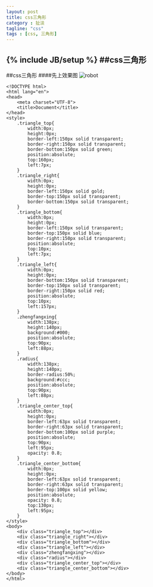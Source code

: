 ```yaml
---
layout: post
title: css三角形
category : 扯淡
tagline: "css"
tags : [css, 三角形]
---
```

{% include JB/setup %}
##css三角形
---
##css三角形
####先上效果图
![robot](http://www.00lr.com/sihanarea/demo/img/catalog/sanjiaoxing.png)

<pre><code>&lt;!DOCTYPE html&gt;
&lt;html lang="en"&gt;
&lt;head&gt;
    &lt;meta charset="UTF-8"&gt;
    &lt;title&gt;Document&lt;/title&gt;
&lt;/head&gt;
&lt;style&gt;
    .triangle_top{
        width:0px;
        height:0px;
        border-left:150px solid transparent;
        border-right:150px solid transparent;
        border-bottom:150px solid green;
        position:absolute;
        top:160px;
        left:7px;
    }
    .triangle_right{
        width:0px;
        height:0px;
        border-left:150px solid gold;
        border-top:150px solid transparent;
        border-bottom:150px solid transparent;
    }
    .triangle_bottom{
        width:0px;
        height:0px;
        border-left:150px solid transparent;
        border-top:150px solid blue;
        border-right:150px solid transparent;
        position:absolute;
        top:10px;
        left:7px;
    }
    .triangle_left{
        width:0px;
        height:0px;
        border-bottom:150px solid transparent;
        border-top:150px solid transparent;
        border-right:150px solid red;
        position:absolute;
        top:10px;
        left:157px;
    }
    .zhengfangxing{
        width:138px;
        height:140px;
        background:#000;
        position:absolute;
        top:90px;
        left:88px;
    }
    .radius{
        width:138px;
        height:140px;
        border-radius:50%;
        background:#ccc;
        position:absolute;
        top:90px;
        left:88px;
    }
    .triangle_center_top{
        width:0px;
        height:0px;
        border-left:63px solid transparent;
        border-right:63px solid transparent;
        border-bottom:100px solid purple;
        position:absolute;
        top:90px;
        left:95px;
        opacity: 0.8;
    }
    .triangle_center_bottom{
        width:0px;
        height:0px;
        border-left:63px solid transparent;
        border-right:63px solid transparent;
        border-top:100px solid yellow;
        position:absolute;
        opacity: 0.8;
        top:130px;
        left:95px;
    }
&lt;/style&gt;
&lt;body&gt;
    &lt;div class="triangle_top"&gt;&lt;/div&gt;
    &lt;div class="triangle_right"&gt;&lt;/div&gt;
    &lt;div class="triangle_bottom"&gt;&lt;/div&gt;
    &lt;div class="triangle_left"&gt;&lt;/div&gt;
    &lt;div class="zhengfangxing"&gt;&lt;/div&gt;
    &lt;div class="radius"&gt;&lt;/div&gt;
    &lt;div class="triangle_center_top"&gt;&lt;/div&gt;
    &lt;div class="triangle_center_bottom"&gt;&lt;/div&gt;
&lt;/body&gt;
&lt;/html&gt;</code></pre>



